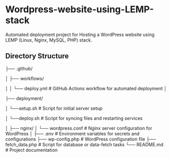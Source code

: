 # Wordpress-website-using-LEMP-stack
Automated deployment project for Hosting a WordPress website using LEMP (Linux, Nginx, MySQL, PHP) stack.




## Directory Structure

├── .github/

│   ├── workflows/

│   │       └── deploy.yml     # GitHub Actions workflow for automated deployment
│

├── deployment/

│            └──setup.sh           # Script for initial server setup

│            └──deploy.sh          # Script for syncing files and restarting services

│
├── nginx/
│   └── wordpress.conf     # Nginx server configuration for WordPress
│
├── .env                   # Environment variables for secrets and configurations
├── wp-config.php          # WordPress configuration file
├── fetch_data.php         # Script for database or data-fetch tasks
└── README.md              # Project documentation

